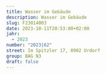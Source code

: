 ```yaml
---
title: Wasser im Gebäude
description: Wasser im Gebäude
slug: F23014003
date: 2023-10-11T20:53:00+02:00
jahr:
  - 2023
number: "2023|62"
street: Im Spitzler 17, 8902 Urdorf
group: BAG N3
draft: false
---
```

